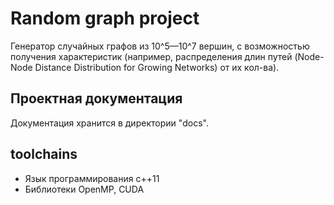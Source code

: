 # Random graph project

Генератор случайных графов из 10^5—10^7 вершин, с возможностью получения характеристик (например, распределения длин путей (Node-Node Distance Distribution for Growing Networks) от их кол-ва).

## Проектная документация

Документация хранится в директории "docs".

## toolchains

* Язык программирования с++11
* Библиотеки OpenMP, CUDA

